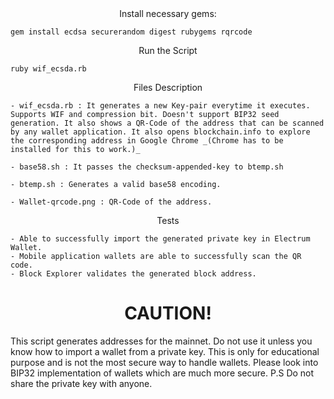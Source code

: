 <center>Install necessary gems:</center>

`gem install ecdsa securerandom digest rubygems rqrcode`

<center>Run the Script</center>

`ruby wif_ecsda.rb`

<center>Files Description</center>

```
- wif_ecsda.rb : It generates a new Key-pair everytime it executes. Supports WIF and compression bit. Doesn't support BIP32 seed generation. It also shows a QR-Code of the address that can be scanned by any wallet application. It also opens blockchain.info to explore the corresponding address in Google Chrome _(Chrome has to be installed for this to work.)_   

- base58.sh : It passes the checksum-appended-key to btemp.sh

- btemp.sh : Generates a valid base58 encoding. 

- Wallet-qrcode.png : QR-Code of the address.	

```
<center>Tests</center>

```
- Able to successfully import the generated private key in Electrum Wallet. 
- Mobile application wallets are able to successfully scan the QR code. 
- Block Explorer validates the generated block address.
```
<center><h1>CAUTION!</h1></center>

<p>

This script generates addresses for the mainnet. Do not use it unless you know how to import a wallet from a private key. This is only for educational purpose and is not the most secure way to handle wallets. Please look into BIP32 implementation of wallets which are much more secure.
P.S Do not share the private key with anyone. 

</p>
